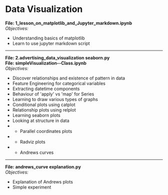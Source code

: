 # Data Visualization

**File: 1_lesson_on_matplotlib_and_Jupyter_markdown.ipynb**<br>
*Objectives:*
- Understanding basics of matplotlib
- Learn to use jupyter markdown script    

------------

**File: 2.advertising_data_visualization seaborn.py**<br>
**File: simpleVisualization--Class.ipynb**<br>
*Objectives:*<br>
- Discover relationships and existence of pattern in data
- Feature Engineering for categorical variables
- Extracting datetime components
- Behaviour of 'apply' vs 'map' for Series
- Learning to draw various types of graphs
- Conditional plots using catplot
- Relationship plots using relplot
- Learning seaborn plots
- Looking at structure in data
- - Parallel coordinates plots
- - Radviz plots
- - Andrews curves

--------------
**File: andrews_curve explanation.py**<br>
*Objectives:*<br>
- Explanation of Andrews plots
- Simple experiment

